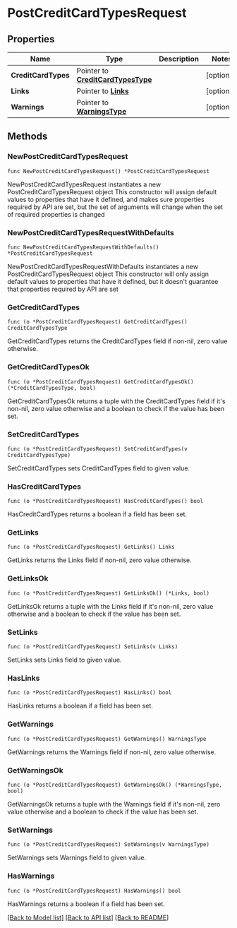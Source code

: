 # PostCreditCardTypesRequest

## Properties

Name | Type | Description | Notes
------------ | ------------- | ------------- | -------------
**CreditCardTypes** | Pointer to [**CreditCardTypesType**](CreditCardTypesType.md) |  | [optional] 
**Links** | Pointer to [**Links**](Links.md) |  | [optional] 
**Warnings** | Pointer to [**WarningsType**](WarningsType.md) |  | [optional] 

## Methods

### NewPostCreditCardTypesRequest

`func NewPostCreditCardTypesRequest() *PostCreditCardTypesRequest`

NewPostCreditCardTypesRequest instantiates a new PostCreditCardTypesRequest object
This constructor will assign default values to properties that have it defined,
and makes sure properties required by API are set, but the set of arguments
will change when the set of required properties is changed

### NewPostCreditCardTypesRequestWithDefaults

`func NewPostCreditCardTypesRequestWithDefaults() *PostCreditCardTypesRequest`

NewPostCreditCardTypesRequestWithDefaults instantiates a new PostCreditCardTypesRequest object
This constructor will only assign default values to properties that have it defined,
but it doesn't guarantee that properties required by API are set

### GetCreditCardTypes

`func (o *PostCreditCardTypesRequest) GetCreditCardTypes() CreditCardTypesType`

GetCreditCardTypes returns the CreditCardTypes field if non-nil, zero value otherwise.

### GetCreditCardTypesOk

`func (o *PostCreditCardTypesRequest) GetCreditCardTypesOk() (*CreditCardTypesType, bool)`

GetCreditCardTypesOk returns a tuple with the CreditCardTypes field if it's non-nil, zero value otherwise
and a boolean to check if the value has been set.

### SetCreditCardTypes

`func (o *PostCreditCardTypesRequest) SetCreditCardTypes(v CreditCardTypesType)`

SetCreditCardTypes sets CreditCardTypes field to given value.

### HasCreditCardTypes

`func (o *PostCreditCardTypesRequest) HasCreditCardTypes() bool`

HasCreditCardTypes returns a boolean if a field has been set.

### GetLinks

`func (o *PostCreditCardTypesRequest) GetLinks() Links`

GetLinks returns the Links field if non-nil, zero value otherwise.

### GetLinksOk

`func (o *PostCreditCardTypesRequest) GetLinksOk() (*Links, bool)`

GetLinksOk returns a tuple with the Links field if it's non-nil, zero value otherwise
and a boolean to check if the value has been set.

### SetLinks

`func (o *PostCreditCardTypesRequest) SetLinks(v Links)`

SetLinks sets Links field to given value.

### HasLinks

`func (o *PostCreditCardTypesRequest) HasLinks() bool`

HasLinks returns a boolean if a field has been set.

### GetWarnings

`func (o *PostCreditCardTypesRequest) GetWarnings() WarningsType`

GetWarnings returns the Warnings field if non-nil, zero value otherwise.

### GetWarningsOk

`func (o *PostCreditCardTypesRequest) GetWarningsOk() (*WarningsType, bool)`

GetWarningsOk returns a tuple with the Warnings field if it's non-nil, zero value otherwise
and a boolean to check if the value has been set.

### SetWarnings

`func (o *PostCreditCardTypesRequest) SetWarnings(v WarningsType)`

SetWarnings sets Warnings field to given value.

### HasWarnings

`func (o *PostCreditCardTypesRequest) HasWarnings() bool`

HasWarnings returns a boolean if a field has been set.


[[Back to Model list]](../README.md#documentation-for-models) [[Back to API list]](../README.md#documentation-for-api-endpoints) [[Back to README]](../README.md)


